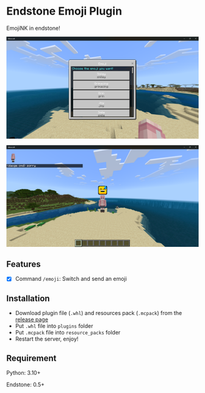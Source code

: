 # Endstone Emoji Plugin

EmojiNK in endstone!

![Plugin Menu](assets/menu.png)

![Emoji.png](assets/emoji.png)

## Features

- [x] Command `/emoji`: Switch and send an emoji

## Installation

- Download plugin file (`.whl`) and resources pack (`.mcpack`)
  from the [release page](https://github.com/endstone-essentials/emoji/releases)
- Put `.whl` file into `plugins` folder
- Put `.mcpack` file into `resource_packs` folder
- Restart the server, enjoy!

## Requirement

Python: 3.10+

Endstone: 0.5+